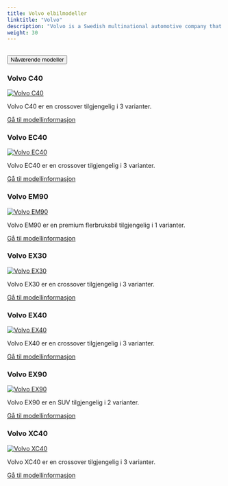 ```yaml
---
title: Volvo elbilmodeller
linktitle: "Volvo"
description: "Volvo is a Swedish multinational automotive company that produces a range of cars, trucks, buses, and construction equipment. The company was founded in 1927 and has since become known for its commitment to safety, innovation, and sustainability."
weight: 30
---
```

<!-- markdownlint-disable MD033 -->
<!-- markdownlint-disable MD010 -->


<div class="accordion" id="accordionPanelsStayOpenExample">
    <div class="accordion-item">
        <h2 class="accordion-header">
            <button class="accordion-button" type="button" data-bs-toggle="collapse" data-bs-target="#panelsStayOpen-collapseOne" aria-expanded="true" aria-controls="panelsStayOpen-collapseOne">
                        Nåværende modeller
            </button>
        </h2>
        <div id="panelsStayOpen-collapseOne" class="accordion-collapse collapse show">
            <div class="accordion-body">
    <div class="container p-3 mb-4 bg-body-tertiary rounded border">
        <h3>Volvo C40</h3>
        <div class="row">
            <div class="col col-12 col-md-6">
                <a href="c40">
                    <img src="https://media.evkx.net/multimedia/models/volvo/c40/C40_recharge_twin_motor/main_1_st.jpg" class="img-fluid" alt="Volvo C40" >
                </a>
            </div>
            <div class="col col-12 col-md-6"><p>
Volvo C40 er en crossover tilgjengelig i 3 varianter.
</p>
	<a href="c40/" class="btn btn-outline-primary" role="button">Gå til modellinformasjon</a>
		</div>
	</div>
</div>
    <div class="container p-3 mb-4 bg-body-tertiary rounded border">
        <h3>Volvo EC40</h3>
        <div class="row">
            <div class="col col-12 col-md-6">
                <a href="ec40">
                    <img src="https://media.evkx.net/multimedia/models/volvo/ec40/ec40_single_motor/main_1_st.jpg" class="img-fluid" alt="Volvo EC40" >
                </a>
            </div>
            <div class="col col-12 col-md-6"><p>
Volvo EC40 er en crossover tilgjengelig i 3 varianter.
</p>
	<a href="ec40/" class="btn btn-outline-primary" role="button">Gå til modellinformasjon</a>
		</div>
	</div>
</div>
    <div class="container p-3 mb-4 bg-body-tertiary rounded border">
        <h3>Volvo EM90</h3>
        <div class="row">
            <div class="col col-12 col-md-6">
                <a href="em90">
                    <img src="https://media.evkx.net/multimedia/models/volvo/em90/em90/main_1_st.jpg" class="img-fluid" alt="Volvo EM90" >
                </a>
            </div>
            <div class="col col-12 col-md-6"><p>
Volvo EM90 er en premium flerbruksbil tilgjengelig i 1 varianter.
</p>
	<a href="em90/" class="btn btn-outline-primary" role="button">Gå til modellinformasjon</a>
		</div>
	</div>
</div>
    <div class="container p-3 mb-4 bg-body-tertiary rounded border">
        <h3>Volvo EX30</h3>
        <div class="row">
            <div class="col col-12 col-md-6">
                <a href="ex30">
                    <img src="https://media.evkx.net/multimedia/models/volvo/ex30/ex30_twin_motor_performance/main_1_st.jpg" class="img-fluid" alt="Volvo EX30" >
                </a>
            </div>
            <div class="col col-12 col-md-6"><p>
Volvo EX30 er en crossover tilgjengelig i 3 varianter.
</p>
	<a href="ex30/" class="btn btn-outline-primary" role="button">Gå til modellinformasjon</a>
		</div>
	</div>
</div>
    <div class="container p-3 mb-4 bg-body-tertiary rounded border">
        <h3>Volvo EX40</h3>
        <div class="row">
            <div class="col col-12 col-md-6">
                <a href="ex40">
                    <img src="https://media.evkx.net/multimedia/models/volvo/ex40/ex40_single_motor/main_1_st.jpg" class="img-fluid" alt="Volvo EX40" >
                </a>
            </div>
            <div class="col col-12 col-md-6"><p>
Volvo EX40 er en crossover tilgjengelig i 3 varianter.
</p>
	<a href="ex40/" class="btn btn-outline-primary" role="button">Gå til modellinformasjon</a>
		</div>
	</div>
</div>
    <div class="container p-3 mb-4 bg-body-tertiary rounded border">
        <h3>Volvo EX90</h3>
        <div class="row">
            <div class="col col-12 col-md-6">
                <a href="ex90">
                    <img src="https://media.evkx.net/multimedia/models/volvo/ex90/ex90_twin_motor_performance/main_1_st.jpg" class="img-fluid" alt="Volvo EX90" >
                </a>
            </div>
            <div class="col col-12 col-md-6"><p>
Volvo EX90 er en SUV tilgjengelig i 2 varianter.
</p>
	<a href="ex90/" class="btn btn-outline-primary" role="button">Gå til modellinformasjon</a>
		</div>
	</div>
</div>
    <div class="container p-3 mb-4 bg-body-tertiary rounded border">
        <h3>Volvo XC40</h3>
        <div class="row">
            <div class="col col-12 col-md-6">
                <a href="xc40">
                    <img src="https://media.evkx.net/multimedia/models/volvo/xc40/xc40_recharge_single_motor_er/main_1_st.jpg" class="img-fluid" alt="Volvo XC40" >
                </a>
            </div>
            <div class="col col-12 col-md-6"><p>
Volvo XC40 er en crossover tilgjengelig i 3 varianter.
</p>
	<a href="xc40/" class="btn btn-outline-primary" role="button">Gå til modellinformasjon</a>
		</div>
	</div>
</div>
        </div>
    </div>
</div></div>
